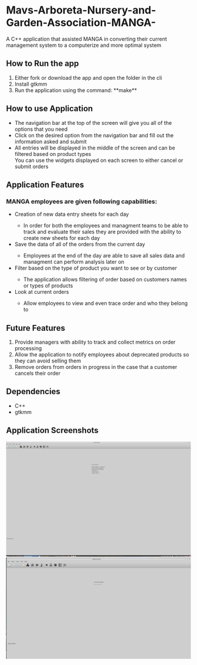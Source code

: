 # Mavs-Arboreta-Nursery-and-Garden-Association-MANGA-
A C++ application that assisted MANGA in converting their current management system to a computerize and more optimal system

## How to Run the app
<ol>
  <li>Either fork or download the app and open the folder in the cli</li>
  <li>Install gtkmm</li>
  <li>Run the application using the command: **make**</li>
</ol>

## How to use Application
<ul>
  <li>The navigation bar at the top of the screen will give you all of the options that you need</li>
  <li>Click on the desired option from the navigation bar and fill out the information asked and submit</li>
  <li>All entries will be displayed in the middle of the screen and can be filtered based on product types</li>
  </li> You can use the widgets displayed on each screen to either cancel or submit orders </li>
</ul>


## Application Features
### MANGA employees are given following capabilities:
<ul>
  <li>Creation of new data entry sheets for each day</li>
    <ul>
     <li> In order for both the employees and managment teams to be able to track and evaluate their sales they are provided with the ability to create new sheets for each day  </li>
    </ul>
  <li>Save the data of all of the orders from the current day</li>
     <ul>
       <li> Employees at the end of the day are able to save all sales data and managment can perform analysis later on  </li>
      </ul>
  <li>Filter based on the type of product you want to see or by customer</li>
       <ul>
       <li> The application allows filtering of order based on customers names or types of products  </li>
      </ul>
  <li> Look at current orders </li>
      <ul>
       <li> Allow employees to view and even trace order and who they belong to </li>
      </ul>
</ul>


## Future  Features
<ol>
  <li> Provide managers with ability to track and collect metrics on order processing </li>
  <li> Allow the application to notify employees about deprecated products so they can avoid selling them</li>
  <li> Remove orders from orders in progress in the case that a customer cancels their order</li>
</ol>

## Dependencies
<ul>
   <li> C++ </li>
  <li> gtkmm </li>
</ul>

## Application Screenshots
![Image](https://github.com/AhmedHarun10/Mavs-Arboreta-Nursery-and-Garden-Association-MANGA-/blob/main/P11/MANGA%20Screenshots/Manga%20Customer%20Screen.jpg?raw=true)
![Image](https://github.com/AhmedHarun10/Mavs-Arboreta-Nursery-and-Garden-Association-MANGA-/blob/main/P11/MANGA%20Screenshots/MANGA%20main%20Screen.jpg?raw=true)
